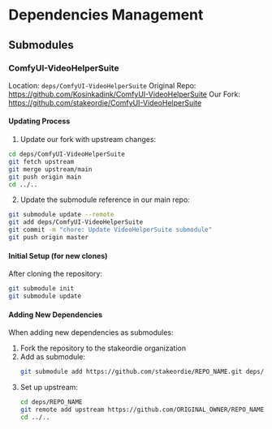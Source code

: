 # Dependencies Management

## Submodules

### ComfyUI-VideoHelperSuite

Location: `deps/ComfyUI-VideoHelperSuite`
Original Repo: https://github.com/Kosinkadink/ComfyUI-VideoHelperSuite
Our Fork: https://github.com/stakeordie/ComfyUI-VideoHelperSuite

#### Updating Process

1. Update our fork with upstream changes:
```bash
cd deps/ComfyUI-VideoHelperSuite
git fetch upstream
git merge upstream/main
git push origin main
cd ../..
```

2. Update the submodule reference in our main repo:
```bash
git submodule update --remote
git add deps/ComfyUI-VideoHelperSuite
git commit -m "chore: Update VideoHelperSuite submodule"
git push origin master
```

#### Initial Setup (for new clones)

After cloning the repository:
```bash
git submodule init
git submodule update
```

#### Adding New Dependencies

When adding new dependencies as submodules:
1. Fork the repository to the stakeordie organization
2. Add as submodule:
   ```bash
   git submodule add https://github.com/stakeordie/REPO_NAME.git deps/REPO_NAME
   ```
3. Set up upstream:
   ```bash
   cd deps/REPO_NAME
   git remote add upstream https://github.com/ORIGINAL_OWNER/REPO_NAME.git
   cd ../..
   ```
